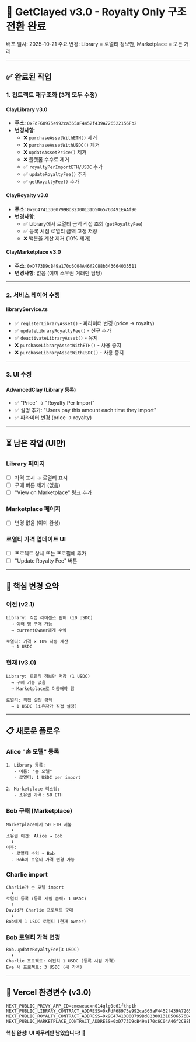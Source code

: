 # 🎉 GetClayed v3.0 - Royalty Only 구조 전환 완료

배포 일시: 2025-10-21
주요 변경: Library = 로열티 정보만, Marketplace = 모든 거래

---

## ✅ 완료된 작업

### 1. 컨트랙트 재구조화 (3개 모두 수정)

#### ClayLibrary v3.0
- **주소**: `0xFdF68975e992ca365aF4452f439A726522156Fb2`
- **변경사항**:
  - ❌ `purchaseAssetWithETH()` 제거
  - ❌ `purchaseAssetWithUSDC()` 제거
  - ❌ `updateAssetPrice()` 제거
  - ❌ 플랫폼 수수료 제거
  - ✅ `royaltyPerImportETH/USDC` 추가
  - ✅ `updateRoyaltyFee()` 추가
  - ✅ `getRoyaltyFee()` 추가

#### ClayRoyalty v3.0
- **주소**: `0x9C47413D00799Bd82300131D506576D491EAAf90`
- **변경사항**:
  - ✅ Library에서 로열티 금액 직접 조회 (`getRoyaltyFee`)
  - ✅ 등록 시점 로열티 금액 고정 저장
  - ❌ 백분율 계산 제거 (10% 제거)

#### ClayMarketplace v3.0
- **주소**: `0xD773D9cB49a170c6C04A46f2C88b343664035511`
- **변경사항**: 없음 (이미 소유권 거래만 담당)

---

### 2. 서비스 레이어 수정

#### libraryService.ts
- ✅ `registerLibraryAsset()` - 파라미터 변경 (price → royalty)
- ✅ `updateLibraryRoyaltyFee()` - 신규 추가
- ✅ `deactivateLibraryAsset()` - 유지
- ❌ `purchaseLibraryAssetWithETH()` - 사용 중지
- ❌ `purchaseLibraryAssetWithUSDC()` - 사용 중지

---

### 3. UI 수정

#### AdvancedClay (Library 등록)
- ✅ "Price" → "Royalty Per Import"
- ✅ 설명 추가: "Users pay this amount each time they import"
- ✅ 파라미터 변경 (price → royalty)

---

## ⏳ 남은 작업 (UI만)

### Library 페이지
- [ ] 가격 표시 → 로열티 표시
- [ ] 구매 버튼 제거 (없음)
- [ ] "View on Marketplace" 링크 추가

### Marketplace 페이지
- [ ] 변경 없음 (이미 완성)

### 로열티 가격 업데이트 UI
- [ ] 프로젝트 상세 또는 프로필에 추가
- [ ] "Update Royalty Fee" 버튼

---

## 🎯 핵심 변경 요약

### 이전 (v2.1)
```
Library: 직접 라이센스 판매 (10 USDC)
  → 여러 명 구매 가능
  → currentOwner에게 수익
  
로열티: 가격 × 10% 자동 계산
  → 1 USDC
```

### 현재 (v3.0)
```
Library: 로열티 정보만 저장 (1 USDC)
  → 구매 기능 없음
  → Marketplace로 이동해야 함
  
로열티: 직접 설정 금액
  → 1 USDC (소유자가 직접 설정)
```

---

## 📋 새로운 플로우

### Alice "손 모델" 등록
```
1. Library 등록:
   - 이름: "손 모델"
   - 로열티: 1 USDC per import
   
2. Marketplace 리스팅:
   - 소유권 가격: 50 ETH
```

### Bob 구매 (Marketplace)
```
Marketplace에서 50 ETH 지불
  ↓
소유권 이전: Alice → Bob
  ↓
이후:
  - 로열티 수익 → Bob
  - Bob이 로열티 가격 변경 가능
```

### Charlie import
```
Charlie가 손 모델 import
  ↓
로열티 등록 (등록 시점 금액: 1 USDC)
  ↓
David가 Charlie 프로젝트 구매
  ↓
Bob에게 1 USDC 로열티 (현재 owner)
```

### Bob 로열티 가격 변경
```
Bob.updateRoyaltyFee(3 USDC)
  ↓
Charlie 프로젝트: 여전히 1 USDC (등록 시점 가격)
Eve 새 프로젝트: 3 USDC (새 가격)
```

---

## 🚀 Vercel 환경변수 (v3.0)

```
NEXT_PUBLIC_PRIVY_APP_ID=cmeweacxn014qlg0c61fthp1h
NEXT_PUBLIC_LIBRARY_CONTRACT_ADDRESS=0xFdF68975e992ca365aF4452f439A726522156Fb2
NEXT_PUBLIC_ROYALTY_CONTRACT_ADDRESS=0x9C47413D00799Bd82300131D506576D491EAAf90
NEXT_PUBLIC_MARKETPLACE_CONTRACT_ADDRESS=0xD773D9cB49a170c6C04A46f2C88b343664035511
```

**핵심 완성! UI 마무리만 남았습니다!** 🎯

